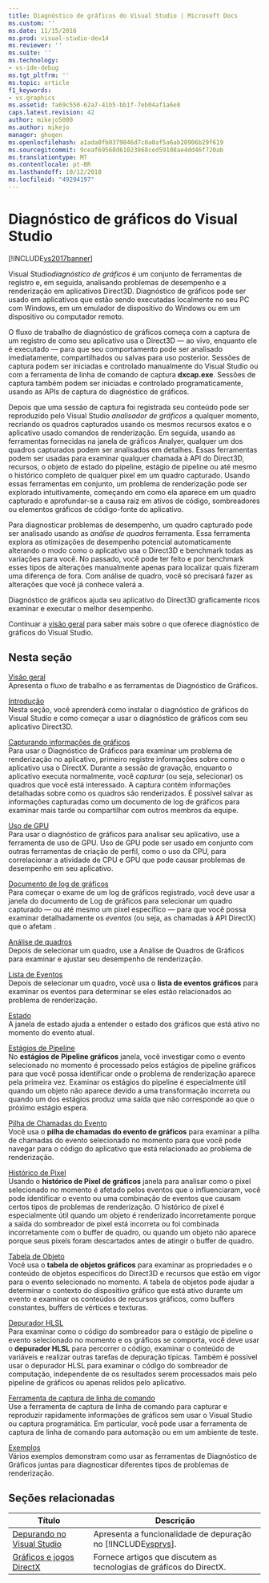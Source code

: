 ```yaml
---
title: Diagnóstico de gráficos do Visual Studio | Microsoft Docs
ms.custom: ''
ms.date: 11/15/2016
ms.prod: visual-studio-dev14
ms.reviewer: ''
ms.suite: ''
ms.technology:
- vs-ide-debug
ms.tgt_pltfrm: ''
ms.topic: article
f1_keywords:
- vs.graphics
ms.assetid: fa69c550-62a7-41b5-bb1f-7eb04af1a6e8
caps.latest.revision: 42
author: mikejo5000
ms.author: mikejo
manager: ghogen
ms.openlocfilehash: a1ada0fb0379846d7c0a0af5a6ab28906b29f619
ms.sourcegitcommit: 9ceaf69568d61023868ced59108ae4dd46f720ab
ms.translationtype: MT
ms.contentlocale: pt-BR
ms.lasthandoff: 10/12/2018
ms.locfileid: "49294197"
---
```

# <a name="visual-studio-graphics-diagnostics"></a>Diagnóstico de gráficos do Visual Studio
[!INCLUDE[vs2017banner](../includes/vs2017banner.md)]

Visual Studio*diagnóstico de gráficos* é um conjunto de ferramentas de registro e, em seguida, analisando problemas de desempenho e a renderização em aplicativos Direct3D. Diagnóstico de gráficos pode ser usado em aplicativos que estão sendo executadas localmente no seu PC com Windows, em um emulador de dispositivo do Windows ou em um dispositivo ou computador remoto.  
  
 O fluxo de trabalho de diagnóstico de gráficos começa com a captura de um registro de como seu aplicativo usa o Direct3D — ao vivo, enquanto ele é executado — para que seu comportamento pode ser analisado imediatamente, compartilhados ou salvas para uso posterior. Sessões de captura podem ser iniciadas e controlado manualmente do Visual Studio ou com a ferramenta de linha de comando de captura **dxcap.exe**. Sessões de captura também podem ser iniciadas e controlado programaticamente, usando as APIs de captura do diagnóstico de gráficos.  
  
 Depois que uma sessão de captura foi registrada seu conteúdo pode ser reproduzido pelo Visual Studio *analisador de gráficos* a qualquer momento, recriando os quadros capturados usando os mesmos recursos exatos e o aplicativo usado comandos de renderização. Em seguida, usando as ferramentas fornecidas na janela de gráficos Analyer, qualquer um dos quadros capturados podem ser analisados em detalhes. Essas ferramentas podem ser usadas para examinar qualquer chamada à API do Direct3D, recursos, o objeto de estado do pipeline, estágio de pipeline ou até mesmo o histórico completo de qualquer pixel em um quadro capturado. Usando essas ferramentas em conjunto, um problema de renderização pode ser explorado intuitivamente, começando em como ela aparece em um quadro capturado e aprofundar-se a causa raiz em ativos de código, sombreadores ou elementos gráficos de código-fonte do aplicativo.  
  
 Para diagnosticar problemas de desempenho, um quadro capturado pode ser analisado usando as *análise de quadros* ferramenta. Essa ferramenta explora as otimizações de desempenho potencial automaticamente alterando o modo como o aplicativo usa o Direct3D e benchmark todas as variações para você. No passado, você pode ter feito e por benchmark esses tipos de alterações manualmente apenas para localizar quais fizeram uma diferença de fora. Com análise de quadro, você só precisará fazer as alterações que você já conhece valerá a.  
  
 Diagnóstico de gráficos ajuda seu aplicativo do Direct3D graficamente ricos examinar e executar o melhor desempenho.  
  
 Continuar a [visão geral](../debugger/overview-of-visual-studio-graphics-diagnostics.md) para saber mais sobre o que oferece diagnóstico de gráficos do Visual Studio.  
  
## <a name="in-this-section"></a>Nesta seção  
 [Visão geral](../debugger/overview-of-visual-studio-graphics-diagnostics.md)  
 Apresenta o fluxo de trabalho e as ferramentas de Diagnóstico de Gráficos.  
  
 [Introdução](../debugger/getting-started-with-visual-studio-graphics-diagnostics.md)  
 Nesta seção, você aprenderá como instalar o diagnóstico de gráficos do Visual Studio e como começar a usar o diagnóstico de gráficos com seu aplicativo Direct3D.  
  
 [Capturando informações de gráficos](../debugger/capturing-graphics-information.md)  
 Para usar o Diagnóstico de Gráficos para examinar um problema de renderização no aplicativo, primeiro registre informações sobre como o aplicativo usa o DirectX. Durante a sessão de gravação, enquanto o aplicativo executa normalmente, você *capturar* (ou seja, selecionar) os quadros que você está interessado. A captura contém informações detalhadas sobre como os quadros são renderizados. É possível salvar as informações capturadas como um documento de log de gráficos para examinar mais tarde ou compartilhar com outros membros da equipe.  
  
 [Uso de GPU](../debugger/gpu-usage.md)  
 Para usar o diagnóstico de gráficos para analisar seu aplicativo, use a ferramenta de uso de GPU. Uso de GPU pode ser usado em conjunto com outras ferramentas de criação de perfil, como o uso da CPU, para correlacionar a atividade de CPU e GPU que pode causar problemas de desempenho em seu aplicativo.  
  
 [Documento de log de gráficos](../debugger/graphics-log-document.md)  
 Para começar o exame de um log de gráficos registrado, você deve usar a janela do documento de Log de gráficos para selecionar um quadro capturado — ou até mesmo um pixel específico — para que você possa examinar detalhadamente os *eventos* (ou seja, as chamadas à API DirectX) que o afetam .  
  
 [Análise de quadros](../debugger/graphics-frame-analysis.md)  
 Depois de selecionar um quadro, use a Análise de Quadros de Gráficos para examinar e ajustar seu desempenho de renderização.  
  
 [Lista de Eventos](../debugger/graphics-event-list.md)  
 Depois de selecionar um quadro, você usa o **lista de eventos gráficos** para examinar os eventos para determinar se eles estão relacionados ao problema de renderização.  
  
 [Estado](../debugger/graphics-state.md)  
 A janela de estado ajuda a entender o estado dos gráficos que está ativo no momento do evento atual.  
  
 [Estágios de Pipeline](../debugger/graphics-pipeline-stages.md)  
 No **estágios de Pipeline gráficos** janela, você investigar como o evento selecionado no momento é processado pelos estágios de pipeline gráficos para que você possa identificar onde o problema de renderização aparece pela primeira vez. Examinar os estágios do pipeline é especialmente útil quando um objeto não aparece devido a uma transformação incorreta ou quando um dos estágios produz uma saída que não corresponde ao que o próximo estágio espera.  
  
 [Pilha de Chamadas do Evento](../debugger/graphics-event-call-stack.md)  
 Você usa o **pilha de chamadas do evento de gráficos** para examinar a pilha de chamadas do evento selecionado no momento para que você pode navegar para o código do aplicativo que está relacionado ao problema de renderização.  
  
 [Histórico de Pixel](../debugger/graphics-pixel-history.md)  
 Usando o **histórico de Pixel de gráficos** janela para analisar como o pixel selecionado no momento é afetado pelos eventos que o influenciaram, você pode identificar o evento ou uma combinação de eventos que causam certos tipos de problemas de renderização. O histórico de pixel é especialmente útil quando um objeto é renderizado incorretamente porque a saída do sombreador de pixel está incorreta ou foi combinada incorretamente com o buffer de quadro, ou quando um objeto não aparece porque seus pixels foram descartados antes de atingir o buffer de quadro.  
  
 [Tabela de Objeto](../debugger/graphics-object-table.md)  
 Você usa o **tabela de objetos gráficos** para examinar as propriedades e o conteúdo de objetos específicos do Direct3D e recursos que estão em vigor para o evento selecionado no momento. A tabela de objetos pode ajudar a determinar o contexto do dispositivo gráfico que está ativo durante um evento e examinar os conteúdos de recursos gráficos, como buffers constantes, buffers de vértices e texturas.  
  
 [Depurador HLSL](../debugger/hlsl-shader-debugger.md)  
 Para examinar como o código do sombreador para o estágio de pipeline o evento selecionado no momento e os gráficos se comporta, você deve usar o **depurador HLSL** para percorrer o código, examinar o conteúdo de variáveis e realizar outras tarefas de depuração típicas. Também é possível usar o depurador HLSL para examinar o código do sombreador de computação, independente de os resultados serem processados mais pelo pipeline de gráficos ou apenas relidos pelo aplicativo.  
  
 [Ferramenta de captura de linha de comando](../debugger/command-line-capture-tool.md)  
 Use a ferramenta de captura de linha de comando para capturar e reproduzir rapidamente informações de gráficos sem usar o Visual Studio ou captura programática. Em particular, você pode usar a ferramenta de captura de linha de comando para automação ou em um ambiente de teste.  
  
 [Exemplos](../debugger/graphics-diagnostics-examples.md)  
 Vários exemplos demonstram como usar as ferramentas de Diagnóstico de Gráficos juntas para diagnosticar diferentes tipos de problemas de renderização.  
  
## <a name="related-sections"></a>Seções relacionadas  
  
|Título|Descrição|  
|-----------|-----------------|  
|[Depurando no Visual Studio](../debugger/debugging-in-visual-studio.md)|Apresenta a funcionalidade de depuração no [!INCLUDE[vsprvs](../includes/vsprvs-md.md)].|  
|[Gráficos e jogos DirectX](http://go.microsoft.com/fwlink/?LinkId=256498)|Fornece artigos que discutem as tecnologias de gráficos do DirectX.|



